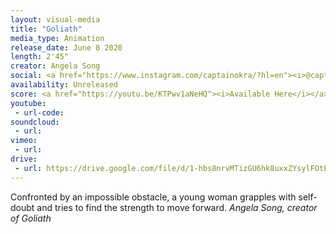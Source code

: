 ```yaml
---
layout: visual-media
title: "Goliath"
media_type: Animation
release_date: June 8 2020
length: 2'45"
creator: Angela Song
social: <a href="https://www.instagram.com/captainokra/?hl=en"><i>@captainokra</i></a>
availability: Unreleased
score: <a href="https://youtu.be/KTPwv1aNeHQ"><i>Available Here</i></a>
youtube:
 - url-code:
soundcloud: 
 - url:
vimeo:
 - url:
drive:
 - url: https://drive.google.com/file/d/1-hbs8nrvMTizGU6hk8uxxZYsylFOtEap/preview
---
```


<span class="teaser">Confronted by an impossible obstacle, a young woman grapples with self-doubt and tries to find the strength to move forward.</span>
<cite>Angela Song, creator of _Goliath_</cite>